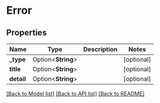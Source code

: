 # Error

## Properties

Name | Type | Description | Notes
------------ | ------------- | ------------- | -------------
**_type** | Option<**String**> |  | [optional]
**title** | Option<**String**> |  | [optional]
**detail** | Option<**String**> |  | [optional]

[[Back to Model list]](../README.md#documentation-for-models) [[Back to API list]](../README.md#documentation-for-api-endpoints) [[Back to README]](../README.md)


